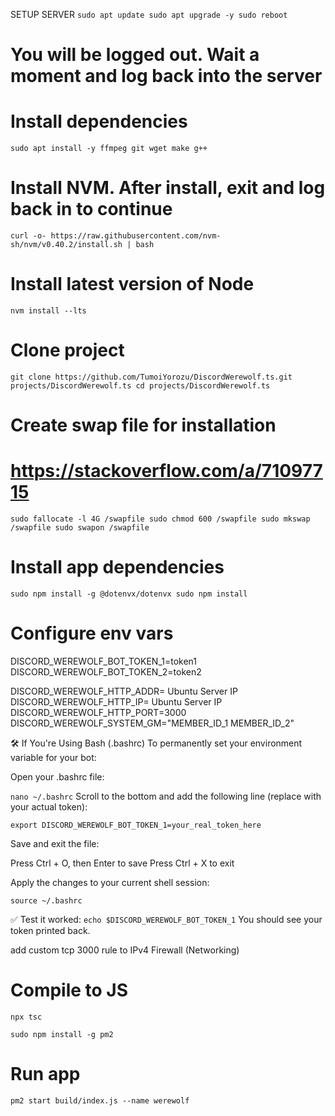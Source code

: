 SETUP SERVER
`sudo apt update
sudo apt upgrade -y
sudo reboot`

# You will be logged out. Wait a moment and log back into the server

# Install dependencies
`sudo apt install -y ffmpeg git wget make g++`

# Install NVM. After install, exit and log back in to continue
`curl -o- https://raw.githubusercontent.com/nvm-sh/nvm/v0.40.2/install.sh | bash`

# Install latest version of Node
`nvm install --lts`

# Clone project
``git clone https://github.com/TumoiYorozu/DiscordWerewolf.ts.git projects/DiscordWerewolf.ts
cd projects/DiscordWerewolf.ts``

# Create swap file for installation
# https://stackoverflow.com/a/71097715
``sudo fallocate -l 4G /swapfile
sudo chmod 600 /swapfile
sudo mkswap  /swapfile
sudo swapon /swapfile``

# Install app dependencies
``sudo npm install -g @dotenvx/dotenvx
sudo npm install``

# Configure env vars

DISCORD_WEREWOLF_BOT_TOKEN_1=token1
DISCORD_WEREWOLF_BOT_TOKEN_2=token2

DISCORD_WEREWOLF_HTTP_ADDR= Ubuntu Server IP
DISCORD_WEREWOLF_HTTP_IP= Ubuntu Server IP
DISCORD_WEREWOLF_HTTP_PORT=3000
DISCORD_WEREWOLF_SYSTEM_GM="MEMBER_ID_1 MEMBER_ID_2"

🛠 If You're Using Bash (.bashrc)
To permanently set your environment variable for your bot:

Open your .bashrc file:

`nano ~/.bashrc`
Scroll to the bottom and add the following line (replace with your actual token):

`export DISCORD_WEREWOLF_BOT_TOKEN_1=your_real_token_here`

Save and exit the file:

Press Ctrl + O, then Enter to save
Press Ctrl + X to exit

Apply the changes to your current shell session:

`source ~/.bashrc`

✅ Test it worked:
`echo $DISCORD_WEREWOLF_BOT_TOKEN_1`
You should see your token printed back.



add custom tcp 3000 rule to IPv4 Firewall (Networking)


# Compile to JS
`npx tsc`

`sudo npm install -g pm2`

# Run app
`pm2 start build/index.js --name werewolf`

